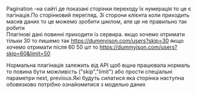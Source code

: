 Pagination -на сайті де показані сторінки переходу їх нумерація то це є пагінація.По сторінковий перегляд.
Зі сторони клієнта коли приходить масив даних то це можемо зробити циклом, але це не правильно так робити  
Плагінові дані повинні приходити із сервира.
якщо хочемо отримати тільки 30 то пишемо так https://dummyjson.com/users?skip=30
якщо хочемо отримати після 60 50 шт то https://dummyjson.com/users?skip=60&limit=50

Нормальна плагінація залежить від АРІ щоб вщна працювала нормаль то повина бути можливість ("skip","limit") 
або прости спеціальні параметри next, previous.Які будуть силатися яка сторінка наступна
обовязково потрібно ознайомитися з моделью даних




